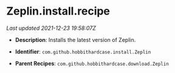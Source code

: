 # Zeplin.install.recipe

_Last updated 2021-12-23 19:58:07Z_

- **Description**: Installs the latest version of Zeplin.

- **Identifier**: `com.github.hobbithardcase.install.Zeplin`

- **Parent Recipes**: `com.github.hobbithardcase.download.Zeplin`